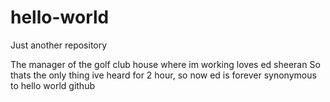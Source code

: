 # hello-world
Just another repository 

The manager of the golf club house where im working loves ed sheeran 
So thats the only thing ive heard for 2 hour, so now ed is forever synonymous to hello world github
